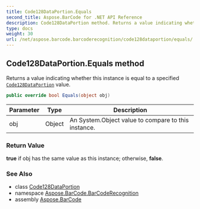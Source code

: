 ```yaml
---
title: Code128DataPortion.Equals
second_title: Aspose.BarCode for .NET API Reference
description: Code128DataPortion method. Returns a value indicating whether this instance is equal to a specified Code128DataPortion value
type: docs
weight: 30
url: /net/aspose.barcode.barcoderecognition/code128dataportion/equals/
---
```

## Code128DataPortion.Equals method

Returns a value indicating whether this instance is equal to a specified [`Code128DataPortion`](../) value.

```csharp
public override bool Equals(object obj)
```

| Parameter | Type | Description |
| --- | --- | --- |
| obj | Object | An System.Object value to compare to this instance. |

### Return Value

**true** if obj has the same value as this instance; otherwise, **false**.

### See Also

* class [Code128DataPortion](../)
* namespace [Aspose.BarCode.BarCodeRecognition](../../../aspose.barcode.barcoderecognition/)
* assembly [Aspose.BarCode](../../../)


